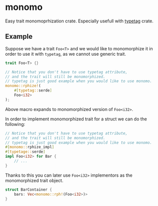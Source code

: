 # monomo
Easy trait monomoprhization crate. Especially usefull with [typetag](https://crates.io/crates/typetag) crate.


## Example
Suppose we have a trait `Foo<T>` and we would like to monomorphize it in order to use it with `typetag`, 
as we cannot use generic trait.
```rust
trait Foo<T> {}

// Notice that you don't have to use typetag attribute, 
// and the trait will still be monomorphized. 
// typetag is just good example when you would like to use monomo.
monomo::rphize!(
    #[typetag::serde]
    Foo<i32>
);
```
Above macro expands to monomorphized version of `Foo<i32>`. 

In order to implement monomorphized trait for a struct we can do the following:
```rust
// Notice that you don't have to use typetag attribute, 
// and the trait will still be monomorphized. 
// typetag is just good example when you would like to use monomo.
#[monomo::rphize_impl]
#[typetage::serde]
impl Foo<i32> for Bar {
    // ...
}
```
Thanks to this you can later use `Foo<i32>` implementors as the monomorphized trait object.
```rust
struct BarContainer {
    bars: Vec<monomo::rph!(Foo<i32>)>
}
```